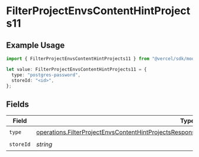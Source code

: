 # FilterProjectEnvsContentHintProjects11

## Example Usage

```typescript
import { FilterProjectEnvsContentHintProjects11 } from "@vercel/sdk/models/operations/filterprojectenvs.js";

let value: FilterProjectEnvsContentHintProjects11 = {
  type: "postgres-password",
  storeId: "<id>",
};
```

## Fields

| Field                                                                                                                                                                                                                | Type                                                                                                                                                                                                                 | Required                                                                                                                                                                                                             | Description                                                                                                                                                                                                          |
| -------------------------------------------------------------------------------------------------------------------------------------------------------------------------------------------------------------------- | -------------------------------------------------------------------------------------------------------------------------------------------------------------------------------------------------------------------- | -------------------------------------------------------------------------------------------------------------------------------------------------------------------------------------------------------------------- | -------------------------------------------------------------------------------------------------------------------------------------------------------------------------------------------------------------------- |
| `type`                                                                                                                                                                                                               | [operations.FilterProjectEnvsContentHintProjectsResponse200ApplicationJSONResponseBody2Envs11Type](../../models/operations/filterprojectenvscontenthintprojectsresponse200applicationjsonresponsebody2envs11type.md) | :heavy_check_mark:                                                                                                                                                                                                   | N/A                                                                                                                                                                                                                  |
| `storeId`                                                                                                                                                                                                            | *string*                                                                                                                                                                                                             | :heavy_check_mark:                                                                                                                                                                                                   | N/A                                                                                                                                                                                                                  |